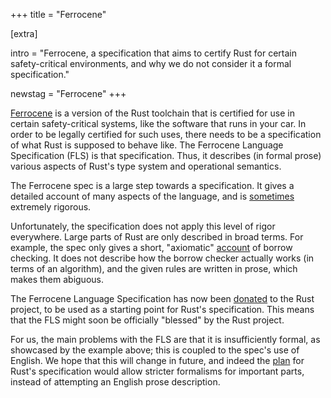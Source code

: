 +++
title = "Ferrocene"

[extra]

intro = "Ferrocene, a specification that aims to certify Rust for certain safety-critical environments, and why we do not consider it a formal specification."

newstag = "Ferrocene"
+++

[Ferrocene](https://spec.ferrocene.dev) is a version of the Rust toolchain that is certified for use in certain safety-critical systems, like the software that runs in your car.
In order to be legally certified for such uses, there needs to be a specification of what Rust is supposed to behave like.
The Ferrocene Language Specification (FLS) is that specification.
Thus, it describes (in formal prose) various aspects of Rust's type system and operational semantics.

The Ferrocene spec is a large step towards a specification.
It gives a detailed account of many aspects of the language, and is [sometimes](https://spec.ferrocene.dev/types-and-traits.html#subtyping-and-variance) extremely rigorous.

Unfortunately, the specification does not apply this level of rigor everywhere.
Large parts of Rust are only described in broad terms.
For example, the spec only gives a short, "axiomatic" [account](https://spec.ferrocene.dev/ownership-and-deconstruction.html#references) of borrow checking.
It does not describe how the borrow checker actually works (in terms of an algorithm), and the given rules are written in prose, which makes them abiguous.

The Ferrocene Language Specification has now been [donated](https://rustfoundation.org/media/ferrous-systems-donates-ferrocene-language-specification-to-rust-project/) to the Rust project, to be used as a starting point for Rust's specification.
This means that the FLS might soon be officially "blessed" by the Rust project.

For us, the main problems with the FLS are that it is insufficiently formal, as showcased by the example above; this is coupled to the spec's use of English.
We hope that this will change in future, and indeed the [plan](https://rust-lang.github.io/rfcs/3355-rust-spec.html#questions-deliberately-left-open) for Rust's specification would allow stricter formalisms for important parts, instead of attempting an English prose description.


